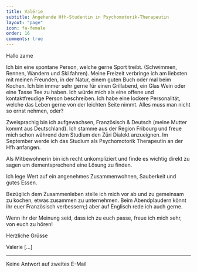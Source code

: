 ```yaml
---
title: Valérie
subtitle: Angehende Hfh-Studentin in Psychomotorik-Therapeutin
layout: "page"
icon: fa-female
order: 16
comments: true
---
```


Hallo zame 



Ich bin eine spontane Person, welche gerne Sport treibt. (Schwimmen, Rennen, Wandern und Ski fahren). Meine Freizeit verbringe ich am liebsten mit meinen Freunden, in der Natur, einem guten Buch oder mal beim Kochen. Ich bin immer sehr gerne für einen Grillabend, ein Glas Wein oder eine Tasse Tee zu haben. Ich würde mich als eine offene und kontaktfreudige Person beschreiben. Ich habe eine lockere Personalität, welche das Leben gerne von der leichten Seite nimmt. Alles muss man nicht so ernst nehmen, oder? 



Zweisprachig bin ich aufgewachsen, Französisch & Deutsch (meine Mutter kommt aus Deutschland). Ich stamme aus der Region Fribourg und freue mich schon während dem Studium den Züri Dialekt anzueignen. Im September werde ich das Studium als Psychomotorik Therapeutin an der Hfh anfangen. 



Als Mitbewohnerin bin ich recht unkompliziert und finde es wichtig direkt zu sagen um dementsprechend eine Lösung zu finden. 

Ich lege Wert auf ein angenehmes Zusammenwohnen, Sauberkeit und gutes Essen. 

Bezüglich dem Zusammenleben stelle ich mich vor ab und zu gemeinsam zu kochen, etwas zusammen zu unternehmen. Beim Abendplaudern könnt ihr euer Französisch verbessern;) aber auf Englisch rede ich auch gerne. 



Wenn ihr der Meinung seid, dass ich zu euch passe, freue ich mich sehr, von euch zu hören! 

Herzliche Grüsse 

Valerie [...]

---


Keine Antwort auf zweites E-Mail
